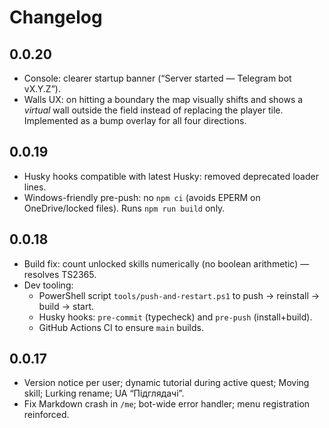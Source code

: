 # Changelog

## 0.0.20
- Console: clearer startup banner (“Server started — Telegram bot vX.Y.Z”).
- Walls UX: on hitting a boundary the map visually shifts and shows a *virtual* wall outside the field
  instead of replacing the player tile. Implemented as a bump overlay for all four directions.

## 0.0.19
- Husky hooks compatible with latest Husky: removed deprecated loader lines.
- Windows-friendly pre-push: no `npm ci` (avoids EPERM on OneDrive/locked files). Runs `npm run build` only.

## 0.0.18
- Build fix: count unlocked skills numerically (no boolean arithmetic) — resolves TS2365.
- Dev tooling:
  - PowerShell script `tools/push-and-restart.ps1` to push → reinstall → build → start.
  - Husky hooks: `pre-commit` (typecheck) and `pre-push` (install+build).
  - GitHub Actions CI to ensure `main` builds.

## 0.0.17
- Version notice per user; dynamic tutorial during active quest; Moving skill; Lurking rename; UA “Підглядачі”.
- Fix Markdown crash in `/me`; bot-wide error handler; menu registration reinforced.
